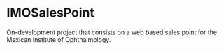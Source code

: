 # IMOSalesPoint
On-development project that consists on a web based sales point for the Mexican Institute of Ophthalmology. 
